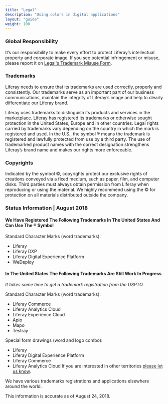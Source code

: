 ```yaml
---
title: "Legal"
description: "Using colors in digital applications"
layout: "guide"
weight: 100
---
```


### Global Responsibility

It’s our responsibility to make every effort to protect Liferay’s intellectual property and corporate image. If you see potential infringement or misuse, please report it on [Legal's Trademark Misuse Form](https://docs.google.com/forms/d/e/1FAIpQLSedw6cbBaY9Sqhyd4_qOM08g3Kzuk-Ss0b_ZhARhjXkm-WgDQ/viewform).

### Trademarks

Liferay needs to ensure that its trademarks are used correctly, properly and consistently. Our trademarks serve as an important part of our business communications, maintain the integrity of Liferay’s image and help to clearly differentiate our Liferay brand.

Liferay uses trademarks to distinguish its products and services in the marketplace. Liferay has registered its trademarks or otherwise sought protection in the United States, Europe and in other countries. Legal rights carried by trademarks vary depending on the country in which the mark is registered and used. In the U.S., the symbol ® means the trademark is registered and lawfully protected from use by a third party. The use of trademarked product names with the correct designation strengthens Liferay’s brand name and makes our rights more enforceable.

### Copyrights

Indicated by the symbol ©, copyrights protect our exclusive rights of creations conveyed via a fixed medium, such as paper, film, and computer disks. Third parties must always obtain permission from Liferay when reproducing or using the material. We highly recommend using the © for protection on all materials distributed outside the company.

### Status Information | August 2018

#### We Have Registered The Following Trademarks In The United States And Can Use The &reg; Symbol

Standard Character Marks (word trademarks):

 - Liferay
 - Liferay DXP
 - Liferay Digital Experience Platform
 - WeDeploy

#### In The United States The Following Trademarks Are Still Work In Progress

_It takes some time to get a trademark registration from the USPTO._

Standard Character Marks (word trademarks):

 - Liferay Commerce
 - Liferay Analytics Cloud
 - Liferay Experience Cloud
 - Apio
 - Mapo
 - Testray

Special form drawings (word and logo combo):

 - Liferay
 - Liferay Digital Experience Platform
 - Liferay Commerce
 - Liferay Analytics Cloud
If you are interested in other territories [please let us know](mailto:paul.hanaoka@liferay.com).

We have various trademarks registrations and applications elsewhere around the world.

This information is accurate as of August 24, 2018.
